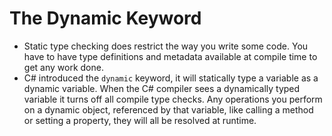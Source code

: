 # The Dynamic Keyword

* Static type checking does restrict the way you write some code. You have to have type definitions and metadata available at compile time to get any work done.
* C# introduced the `dynamic` keyword, it will statically type a variable as a dynamic variable. When the C# compiler sees a dynamically typed variable it turns off all compile type checks. Any operations you perform on a dynamic object, referenced by that variable, like calling a method or setting a property, they will all be resolved at runtime.